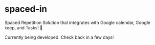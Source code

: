 # spaced-in
Spaced Repetition Solution that integrates with Google calendar, Google keep, and Tasks! 📖 

Currently being developed. Check back in a few days!
